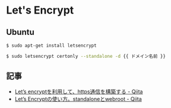 # Let's Encrypt

## Ubuntu

~~~bash
$ sudo apt-get install letsencrypt
~~~

~~~bash
$ sudo letsencrypt certonly --standalone -d {{ ドメイン名前 }}
~~~

## 記事

- [Let’s encryptを利用して、https通信を構築する - Qiita](https://qiita.com/kouji555/items/4dbccc6aad32278e2cc6)
- [Let’s Encryptの使い方。standaloneとwebroot - Qiita](https://qiita.com/f_uto/items/4178a9fdd657b78672ea)

